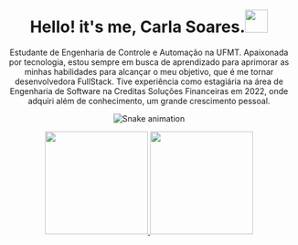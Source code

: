 <h1 align="center"> Hello! it's me, Carla Soares.<img height = "40" src= "https://static.wikia.nocookie.net/hello-yoshi/images/3/32/Tumblr_moc5vcYfkz1rrftcdo1_500_%281%29.gif/revision/latest?cb=20180429161202"></h1>

<div align="center">Estudante de Engenharia de Controle e Automação na UFMT. Apaixonada por tecnologia, estou sempre em busca de aprendizado para aprimorar as minhas habilidades para alcançar o meu objetivo, que é me tornar desenvolvedora FullStack. Tive experiência como estagiária na área de Engenharia de Software na Creditas Soluções Financeiras em 2022, onde adquiri além de conhecimento, um grande crescimento pessoal. </div>
<div align="center"> 

  ![Snake animation](https://github.com/cvsoares/cvsoares/blob/output/github-contribution-grid-snake.svg)
  
</div>

<!--- - :telescope: I’m currently working on ...
- :seedling: I’m currently learning ...
![download20220905123049](https://user-images.githubusercontent.com/49593099/190696401-3c491f4c-96f5-435d-9266-ee8761619fbf.png)
- :smile: Pronouns: ...
- :zap: Fun fact: ...

<div align="center" > 


![download20220905123049](https://user-images.githubusercontent.com/49593099/190696401-3c491f4c-96f5-435d-9266-ee8761619fbf.png)
  
</div>
https://github.com/cvsoares
##
--->

<div align="center">
  <a href="https://github.com/cvsoares">
  <img height="180em" src="https://github-readme-stats.vercel.app/api?username=cvsoares&show_icons=true&theme=dracula&include_all_commits=true&count_private=true"/>
  <img height="180em" src="https://github-readme-stats.vercel.app/api/top-langs/?username=cvsoares&layout=compact&langs_count=7&theme=dracula"/>
</div>


